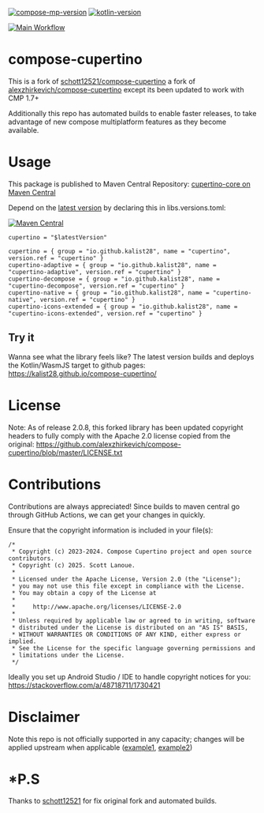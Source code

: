 [![compose-mp-version](https://img.shields.io/badge/compose--multiplatform-1.8.2-blue)](https://github.com/JetBrains/compose-multiplatform)
[![kotlin-version](https://img.shields.io/badge/kotlin-2.2.0-purple)](https://github.com/JetBrains/kotlin)

[![Main Workflow](https://github.com/kalist28/compose-cupertino/actions/workflows/buildAndPush.yml/badge.svg)](https://github.com/kalist28/compose-cupertino/actions/workflows/buildAndPush.yml)

# compose-cupertino

This is a fork of [schott12521/compose-cupertino](https://github.com/schott12521/compose-cupertino) a fork of [alexzhirkevich/compose-cupertino](https://github.com/alexzhirkevich/compose-cupertino) except its been updated to work with CMP 1.7+

Additionally this repo has automated builds to enable faster releases, to take advantage of new compose multiplatform features as they become available.

# Usage

This package is published to Maven Central Repository: [cupertino-core on Maven Central](https://central.sonatype.com/artifact/io.github.kalist28/cupertino-core)

Depend on the [latest version](https://github.com/kalist28/compose-cupertino/releases) by declaring this in libs.versions.toml:

[![Maven Central](https://img.shields.io/maven-central/v/io.github.kalist28/cupertino)](https://maven-badges.herokuapp.com/maven-central/io.github.kalist28/cupertino)
```
cupertino = "$latestVersion"

cupertino = { group = "io.github.kalist28", name = "cupertino", version.ref = "cupertino" }
cupertino-adaptive = { group = "io.github.kalist28", name = "cupertino-adaptive", version.ref = "cupertino" }
cupertino-decompose = { group = "io.github.kalist28", name = "cupertino-decompose", version.ref = "cupertino" }
cupertino-native = { group = "io.github.kalist28", name = "cupertino-native", version.ref = "cupertino" }
cupertino-icons-extended = { group = "io.github.kalist28", name = "cupertino-icons-extended", version.ref = "cupertino" }
```

## Try it

Wanna see what the library feels like? The latest version builds and deploys the Kotlin/WasmJS target to github pages: https://kalist28.github.io/compose-cupertino/

# License

Note: As of release 2.0.8, this forked library has been updated copyright headers to fully comply with the Apache 2.0 license copied from the original: https://github.com/alexzhirkevich/compose-cupertino/blob/master/LICENSE.txt

# Contributions

Contributions are always appreciated! Since builds to maven central go through GitHub Actions, we can get your changes in quickly. 

Ensure that the copyright information is included in your file(s):

```
/*
 * Copyright (c) 2023-2024. Compose Cupertino project and open source contributors.
 * Copyright (c) 2025. Scott Lanoue.
 *
 * Licensed under the Apache License, Version 2.0 (the "License");
 * you may not use this file except in compliance with the License.
 * You may obtain a copy of the License at
 *
 *     http://www.apache.org/licenses/LICENSE-2.0
 *
 * Unless required by applicable law or agreed to in writing, software
 * distributed under the License is distributed on an "AS IS" BASIS,
 * WITHOUT WARRANTIES OR CONDITIONS OF ANY KIND, either express or implied.
 * See the License for the specific language governing permissions and
 * limitations under the License.
 */
```

Ideally you set up Android Studio / IDE to handle copyright notices for you: https://stackoverflow.com/a/48718711/1730421

# Disclaimer

Note this repo is not officially supported in any capacity; changes will be applied upstream when applicable ([example1](https://github.com/alexzhirkevich/compose-cupertino/pull/74), [example2](https://github.com/alexzhirkevich/compose-cupertino/pull/77))

# *P.S

Thanks to [schott12521](https://github.com/schott12521) for fix original fork and automated builds.